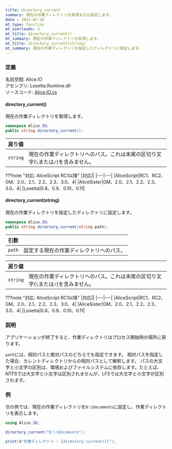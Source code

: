 ```yaml
---
title: directory_current
summary: 現在の作業ディレクトリを取得または設定します。
date : 2021-07-28
mt_type: function
mt_overloads: 2
mt_title: directory_current()
mt_summary: 現在の作業ディレクトリを取得します。
mt_title: directory_current(string)
mt_summary: 現在の作業ディレクトリを指定したディレクトリに設定します。
---
```


### 定義
名前空間: Alice.IO<br/>
アセンブリ: Losetta.Runtime.dll<br/>
ソースコード: [Alice.IO.cs](https://github.com/WSOFT-Project/Losetta/blob/master/Losetta.Runtime/Alice.IO.cs)

#### directory_current()

現在の作業ディレクトリを取得します。

```cs title="AliceScript"
namespace Alice.IO;
public string directory_current();
```

|戻り値| |
|---|---|
|`string`|現在の作業ディレクトリへのパス。これは末尾の区切り文字(`\`または`/`)を含みません。|

???note "対応: AliceScript RC1以降"
    |対応||
    |---|---|
    |AliceScript|RC1、RC2、GM、2.0、2.1、2.2、2.3、3.0、4|
    |AliceSister|GM、2.0、2.1、2.2、2.3、3.0、4|
    |Losetta|0.8、0.9、0.10、0.11|

#### directory_current(string)

現在の作業ディレクトリを指定したディレクトリに設定します。

```cs title="AliceScript"
namespace Alice.IO;
public string directory_current(string path);
```

|引数| |
|-|-|
|`path`|設定する現在の作業ディレクトリへのパス。|

|戻り値| |
|---|---|
|`string`|現在の作業ディレクトリへのパス。これは末尾の区切り文字(`\`または`/`)を含みません。|

???note "対応: AliceScript RC1以降"
    |対応||
    |---|---|
    |AliceScript|RC1、RC2、GM、2.0、2.1、2.2、2.3、3.0、4|
    |AliceSister|GM、2.0、2.1、2.2、2.3、3.0、4|
    |Losetta|0.8、0.9、0.10、0.11|

### 説明
アプリケーションが終了すると、作業ディレクトリはプロセス開始時の場所に戻ります。

`path`には、相対パスと絶対パスのどちらでも指定できます。
相対パスを指定した場合、カレントディレクトリからの相対パスとして解釈します。
パスの大文字と小文字の区別は、環境およびファイルシステムに依存します。たとえば、NTFSでは大文字と小文字は区別されませんが、LFSでは大文字と小文字が区別されます。

### 例
次の例では、現在の作業ディレクトリを`D:\Documents`に設定し、作業ディレクトリを表示します。

```cs title="AliceScript"
using Alice.IO;

directory_current("D:\\Documents");

print($"作業ディレクトリ : {directory_current()}");
```